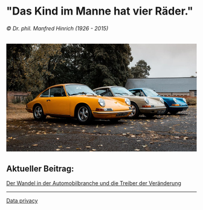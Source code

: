 # "Das Kind im Manne hat vier Räder."
###### © Dr. phil. Manfred Hinrich (1926 - 2015)

<img src="blog/02.jpg"
    alt="mythos porsche 911"
    style="float: middle; margin-right: 10px;" />

## Aktueller Beitrag:

[Der Wandel in der Automobilbranche und die Treiber der Veränderung](blog/paper01.md)


___

[Data privacy](blog/dataprivacy.md)
